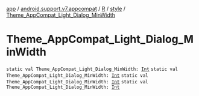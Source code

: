 [app](../../../index.md) / [android.support.v7.appcompat](../../index.md) / [R](../index.md) / [style](index.md) / [Theme_AppCompat_Light_Dialog_MinWidth](.)

# Theme_AppCompat_Light_Dialog_MinWidth

`static val Theme_AppCompat_Light_Dialog_MinWidth: `[`Int`](https://kotlinlang.org/api/latest/jvm/stdlib/kotlin/-int/index.html)
`static val Theme_AppCompat_Light_Dialog_MinWidth: `[`Int`](https://kotlinlang.org/api/latest/jvm/stdlib/kotlin/-int/index.html)
`static val Theme_AppCompat_Light_Dialog_MinWidth: `[`Int`](https://kotlinlang.org/api/latest/jvm/stdlib/kotlin/-int/index.html)
`static val Theme_AppCompat_Light_Dialog_MinWidth: `[`Int`](https://kotlinlang.org/api/latest/jvm/stdlib/kotlin/-int/index.html)